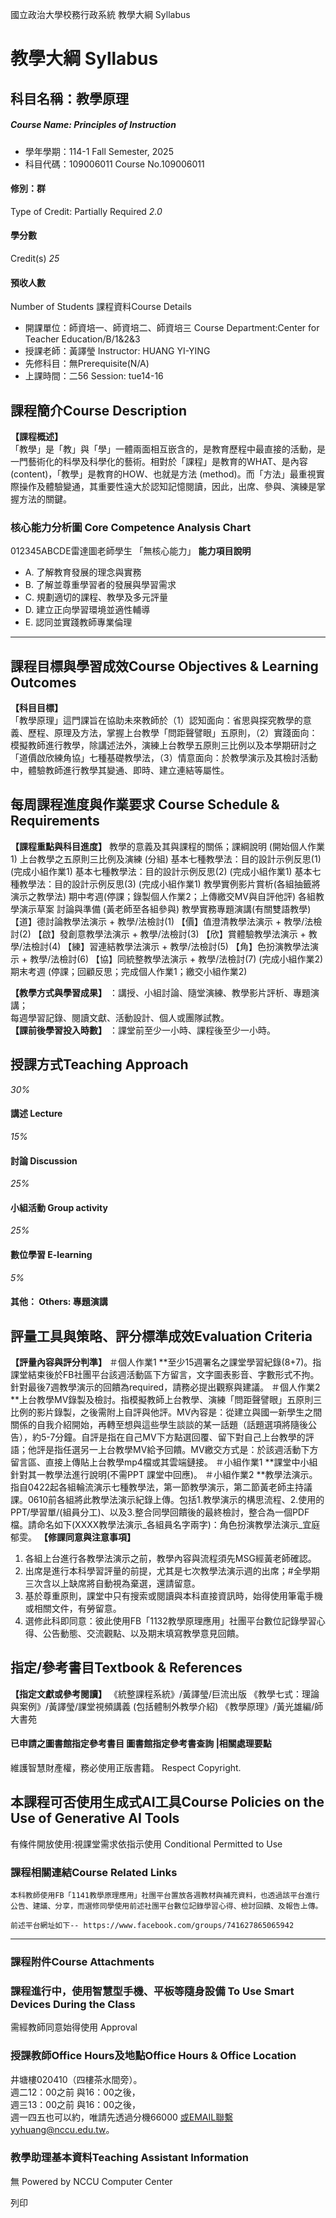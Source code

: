 國立政治大學校務行政系統 教學大綱 Syllabus
# 教學大綱 Syllabus
##  科目名稱：教學原理 
#####  Course Name: Principles of Instruction
  * 學年學期：114-1 Fall Semester, 2025 
  * 科目代碼：109006011 Course No.109006011


#### 修別：群
Type of Credit: Partially Required 
_2.0_
#### 學分數
Credit(s)
_25_
#### 預收人數
Number of Students
課程資料Course Details
  * 開課單位：師資培一、師資培二、師資培三 Course Department:Center for Teacher Education/B/1&2&3 
  * 授課老師：黃譯瑩 Instructor: HUANG YI-YING 
  * 先修科目：無Prerequisite(N/A)
  * 上課時間：二56 Session: tue14-16


##  課程簡介Course Description
**【課程概述】**  
「教學」是「教」與「學」一體兩面相互嵌含的，是教育歷程中最直接的活動，是一門藝術化的科學及科學化的藝術。相對於「課程」是教育的WHAT、是內容 (content)，「教學」是教育的HOW、也就是方法 (method)。而「方法」最重視實際操作及體驗變通，其重要性遠大於認知記憶閱讀，因此，出席、參與、演練是掌握方法的關鍵。
###  核心能力分析圖 Core Competence Analysis Chart
012345ABCDE雷達圖老師學生
「無核心能力」 
**能力項目說明**
  * A. 了解教育發展的理念與實務
  * B. 了解並尊重學習者的發展與學習需求
  * C. 規劃適切的課程、教學及多元評量
  * D. 建立正向學習環境並適性輔導
  * E. 認同並實踐教師專業倫理


* * *
##  課程目標與學習成效Course Objectives & Learning Outcomes 
**【科目目標】**  
「教學原理」這門課旨在協助未來教師於（1）認知面向：省思與探究教學的意義、歷程、原理及方法，掌握上台教學「問距聲譬眼」五原則，（2）實踐面向：模擬教師進行教學，除講述法外，演練上台教學五原則三比例以及本學期研討之「道價啟欣練角協」七種基礎教學法，（3）情意面向：於教學演示及其檢討活動中，體驗教師進行教學其變通、即時、建立連結等屬性。
##  每周課程進度與作業要求 Course Schedule & Requirements
**【課程重點與科目進度】**
教學的意義及其與課程的關係；課綱說明 (開始個人作業1)
上台教學之五原則三比例及演練 (分組)
基本七種教學法：目的設計示例反思(1) (完成小組作業1)
基本七種教學法：目的設計示例反思(2) (完成小組作業1)
基本七種教學法：目的設計示例反思(3) (完成小組作業1)
教學實例影片賞析(各組抽籤將演示之教學法)
期中考週(停課；錄製個人作業2；上傳繳交MV與自評他評)
各組教學演示草案 討論與準備 (黃老師至各組參與)
教學實務專題演講(有關雙語教學)
【道】德討論教學法演示 + 教學/法檢討(1)
【價】值澄清教學法演示 + 教學/法檢討(2)
【啟】發創意教學法演示 + 教學/法檢討(3)
【欣】賞體驗教學法演示 + 教學/法檢討(4)
【練】習連結教學法演示 + 教學/法檢討(5)
【角】色扮演教學法演示 + 教學/法檢討(6)
【協】同統整教學法演示 + 教學/法檢討(7) (完成小組作業2)
期末考週 (停課；回顧反思；完成個人作業1；繳交小組作業2)
  
**【教學方式與學習成果】** ：講授、小組討論、隨堂演練、教學影片評析、專題演講；  
每週學習記錄、閱讀文獻、活動設計、個人或團隊試教。  
**【課前後學習投入時數】** ：課堂前至少一小時、課程後至少一小時。
##  授課方式Teaching Approach
_30%_
####  講述 Lecture
_15%_
####  討論 Discussion
_25%_
####  小組活動 Group activity
_25%_
####  數位學習 E-learning
_5%_
####  其他： Others: 專題演講 
##  評量工具與策略、評分標準成效Evaluation Criteria
**【評量內容與評分判準】**
＃個人​作業1 **至少15週署名之課堂學習紀錄(8+7)。指課堂結束後於FB社團平台該週活動區下方留言，文字圖表影音、字數形式不拘。針對最後7週教學演示的回饋為required，請務必提出觀察與建議。
＃個人​作業2 **上台教學MV錄製及檢討。指模擬教師上台教學、演練「問距聲譬眼」五原則三比例的影片錄製，之後需附上自評與他評。MV內容是：從建立與國一新學生之間關係的自我介紹開始，再轉至想與這些學生談談的某一話題（話題選項將隨後公告），約5-7分鐘。自評是指在自己MV下方點選回覆、留下對自己上台教學的評語；他評是指任選另一上台教學MV給予回饋。MV繳交方式是：於該週活動下方留言區、直接上傳貼上台教學mp4檔或其雲端鏈接。
＃小組​作業1 **課堂中小組針對其一教學法進行說明(不需PPT 課堂中回應)。
＃小組​作業2 **教學法演示。指自0422起各組輪流演示七種教學法，第一節教學演示，第二節黃老師主持議課。0610前各組將此教學法演示紀錄上傳。包括1.教學演示的構思流程、2.使用的PPT/學習單/(組員分工)、以及3.整合同學回饋後的最終檢討，整合為一個PDF檔。請命名如下(XXXX教學法演示_各組員名字兩字)：角色扮演教學法演示_宜庭郁雯。
**【修課同意與注意事項】**
1. 各組上台進行各教學法演示之前，教學內容與流程須先MSG經黃老師確認。
2. 出席是進行本科學習評量的前提，尤其是七次教學法演示週的出席；#全學期三次含以上缺席將自動視為棄選，還請留意。
3. 基於尊重原則，課堂中只有搜索或閱讀與本科直接資訊時，始得使用筆電手機或相關文件，有勞留意。
4. 選修此科即同意：彼此使用FB「1132教學原理應用」社團平台數位記錄學習心得、公告動態、交流觀點、以及期末填寫教學意見回饋。
##  指定/參考書目Textbook & References
**【指定文獻或參考閱讀】**
《統整課程系統》/黃譯瑩/巨流出版
《教學七式：理論與案例》/黃譯瑩/課堂視頻講義 (包括體制外教學介紹)
《教學原理》/黃光雄編/師大書苑
####  已申請之圖書館指定參考書目  圖書館指定參考書查詢 |相關處理要點
維護智慧財產權，務必使用正版書籍。 Respect Copyright.
##  本課程可否使用生成式AI工具Course Policies on the Use of Generative AI Tools
有條件開放使用:視課堂需求依指示使用 Conditional Permitted to Use 
###  課程相關連結Course Related Links
```
本科教師使用FB「1141教學原理應用」社團平台置放各週教材與補充資料，也透過該平台進行公告、建議、分享，而選修同學使用前述社團平台數位記錄學習心得、檢討回饋、及報告上傳。

前述平台網址如下-- https://www.facebook.com/groups/741627865065942

```

* * *
###  課程附件Course Attachments
###  課程進行中，使用智慧型手機、平板等隨身設備 To Use Smart Devices During the Class
需經教師同意始得使用  Approval
###  授課教師Office Hours及地點Office Hours & Office Location
井塘樓020410（四樓茶水間旁）。  
週二12：00之前 與16：00之後，  
週三13：00之前 與16：00之後，  
週一四五也可以約，唯請先透過分機66000 或EMAIL聯繫yyhuang@nccu.edu.tw。
###  教學助理基本資料Teaching Assistant Information
無
Powered by NCCU Computer Center
  
列印
